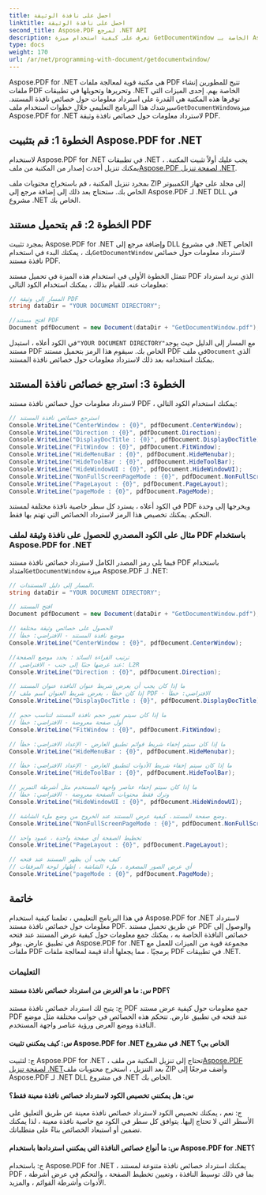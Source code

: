 ```yaml
---
title: احصل على نافذة الوثيقة
linktitle: احصل على نافذة الوثيقة
second_title: Aspose.PDF لمرجع .NET API
description: تعرف على كيفية استخدام ميزة GetDocumentWindow الخاصة بـ Aspose.PDF for .NET لاسترداد معلومات حول خصائص نافذة مستند PDF.
type: docs
weight: 170
url: /ar/net/programming-with-document/getdocumentwindow/
---
```

 Aspose.PDF for .NET هي مكتبة قوية لمعالجة ملفات PDF تتيح للمطورين إنشاء ملفات PDF وتحريرها وتحويلها في تطبيقات .NET الخاصة بهم. إحدى الميزات التي توفرها هذه المكتبة هي القدرة على استرداد معلومات حول خصائص نافذة المستند. سيرشدك هذا البرنامج التعليمي خلال خطوات استخدام ملف`GetDocumentWindow`ميزة Aspose.PDF for .NET لاسترداد معلومات حول خصائص نافذة وثيقة PDF.

## الخطوة 1: قم بتثبيت Aspose.PDF for .NET

 لاستخدام Aspose.PDF for .NET في تطبيقات .NET ، يجب عليك أولاً تثبيت المكتبة. يمكنك تنزيل أحدث إصدار من المكتبة من ملف[Aspose.PDF لصفحة تنزيل .NET](https://releases.aspose.com/pdf/net).

بمجرد تنزيل المكتبة ، قم باستخراج محتويات ملف ZIP إلى مجلد على جهاز الكمبيوتر الخاص بك. ستحتاج بعد ذلك إلى إضافة مرجع إلى Aspose.PDF لـ .NET DLL في مشروع .NET الخاص بك.

## الخطوة 2: قم بتحميل مستند PDF

 بمجرد تثبيت Aspose.PDF for .NET وإضافة مرجع إلى DLL في مشروع .NET الخاص بك ، يمكنك البدء في استخدام`GetDocumentWindow` لاسترداد معلومات حول خصائص نافذة مستند PDF.

تتمثل الخطوة الأولى في استخدام هذه الميزة في تحميل مستند PDF الذي تريد استرداد معلومات عنه. للقيام بذلك ، يمكنك استخدام الكود التالي:

```csharp
// المسار إلى وثيقة PDF
string dataDir = "YOUR DOCUMENT DIRECTORY";

//افتح مستند PDF
Document pdfDocument = new Document(dataDir + "GetDocumentWindow.pdf");
```

 في الكود أعلاه ، استبدل`"YOUR DOCUMENT DIRECTORY"`مع المسار إلى الدليل حيث يوجد مستند PDF الخاص بك. سيقوم هذا الرمز بتحميل مستند PDF في ملف`Document` الذي يمكنك استخدامه بعد ذلك لاسترداد معلومات حول خصائص نافذة المستند.

## الخطوة 3: استرجع خصائص نافذة المستند

لاسترداد معلومات حول خصائص نافذة مستند PDF ، يمكنك استخدام الكود التالي:

```csharp
// استرجع خصائص نافذة المستند
Console.WriteLine("CenterWindow : {0}", pdfDocument.CenterWindow);
Console.WriteLine("Direction : {0}", pdfDocument.Direction);
Console.WriteLine("DisplayDocTitle : {0}", pdfDocument.DisplayDocTitle);
Console.WriteLine("FitWindow : {0}", pdfDocument.FitWindow);
Console.WriteLine("HideMenuBar : {0}", pdfDocument.HideMenubar);
Console.WriteLine("HideToolBar : {0}", pdfDocument.HideToolBar);
Console.WriteLine("HideWindowUI : {0}", pdfDocument.HideWindowUI);
Console.WriteLine("NonFullScreenPageMode : {0}", pdfDocument.NonFullScreenPageMode);
Console.WriteLine("PageLayout : {0}", pdfDocument.PageLayout);
Console.WriteLine("pageMode : {0}", pdfDocument.PageMode);
```

في الكود أعلاه ، يسترد كل سطر خاصية نافذة مختلفة لمستند PDF ويخرجها إلى وحدة التحكم. يمكنك تخصيص هذا الرمز لاسترداد الخصائص التي تهتم بها فقط.

### مثال على الكود المصدري للحصول على نافذة وثيقة لملف PDF باستخدام Aspose.PDF for .NET 

 فيما يلي رمز المصدر الكامل لاسترداد خصائص نافذة مستند PDF باستخدام امتداد`GetDocumentWindow` ميزة Aspose.PDF لـ .NET:

```csharp
// المسار إلى دليل المستندات.
string dataDir = "YOUR DOCUMENT DIRECTORY";

// افتح المستند
Document pdfDocument = new Document(dataDir + "GetDocumentWindow.pdf");

// الحصول على خصائص وثيقة مختلفة
// موضع نافذة المستند - الافتراضي: خطأ
Console.WriteLine("CenterWindow : {0}", pdfDocument.CenterWindow);

//ترتيب القراءة السائد ؛ يحدد موضع الصفحة
// عند عرضها جنبًا إلى جنب - الافتراضي: L2R
Console.WriteLine("Direction : {0}", pdfDocument.Direction);

// ما إذا كان يجب أن يعرض شريط عنوان النافذة عنوان المستند
// إذا كان خطأ ، يعرض شريط العنوان اسم ملف PDF - الافتراضي: خطأ
Console.WriteLine("DisplayDocTitle : {0}", pdfDocument.DisplayDocTitle);

// ما إذا كان سيتم تغيير حجم نافذة المستند لتناسب حجم
// أول صفحة معروضة - الافتراضي: خطأ
Console.WriteLine("FitWindow : {0}", pdfDocument.FitWindow);

// ما إذا كان سيتم إخفاء شريط قوائم تطبيق العارض - الإعداد الافتراضي: خطأ
Console.WriteLine("HideMenuBar : {0}", pdfDocument.HideMenubar);

// ما إذا كان سيتم إخفاء شريط الأدوات لتطبيق العارض - الإعداد الافتراضي: خطأ
Console.WriteLine("HideToolBar : {0}", pdfDocument.HideToolBar);

// ما إذا كان سيتم إخفاء عناصر واجهة المستخدم مثل أشرطة التمرير
// وترك فقط محتويات الصفحة معروضة - الافتراضي: خطأ
Console.WriteLine("HideWindowUI : {0}", pdfDocument.HideWindowUI);

// وضع صفحة المستند. كيفية عرض المستند عند الخروج من وضع ملء الشاشة.
Console.WriteLine("NonFullScreenPageMode : {0}", pdfDocument.NonFullScreenPageMode);

// تخطيط الصفحة أي صفحة واحدة ، عمود واحد
Console.WriteLine("PageLayout : {0}", pdfDocument.PageLayout);

// كيف يجب أن يظهر المستند عند فتحه
// أي عرض الصور المصغرة ، ملء الشاشة ، إظهار لوحة المرفقات
Console.WriteLine("pageMode : {0}", pdfDocument.PageMode);
```

## خاتمة

في هذا البرنامج التعليمي ، تعلمنا كيفية استخدام Aspose.PDF for .NET لاسترداد معلومات حول خصائص نافذة مستند PDF. عن طريق تحميل مستند PDF والوصول إلى خصائص النافذة الخاصة به ، يمكنك جمع معلومات حول كيفية عرض المستند عند فتحه في تطبيق عارض. يوفر Aspose.PDF for .NET مجموعة قوية من الميزات للعمل مع ملفات PDF برمجيًا ، مما يجعلها أداة قيمة لمعالجة ملفات PDF في تطبيقات .NET.

### التعليمات

#### س: ما هو الغرض من استرداد خصائص نافذة مستند PDF؟

ج: يتيح لك استرداد خصائص نافذة مستند PDF جمع معلومات حول كيفية عرض مستند PDF عند فتحه في تطبيق عارض. تتحكم هذه الخصائص في جوانب مختلفة مثل موضع النافذة ووضع العرض ورؤية عناصر واجهة المستخدم.

#### س: كيف يمكنني تثبيت Aspose.PDF for .NET في مشروع .NET الخاص بي؟

 ج: لتثبيت Aspose.PDF for .NET ، تحتاج إلى تنزيل المكتبة من ملف[Aspose.PDF لصفحة تنزيل .NET](https://releases.aspose.com/pdf/net)بعد التنزيل ، استخرج محتويات ملف ZIP وأضف مرجعًا إلى Aspose.PDF لـ .NET DLL في مشروع .NET الخاص بك.

#### س: هل يمكنني تخصيص الكود لاسترداد خصائص نافذة معينة فقط؟

ج: نعم ، يمكنك تخصيص الكود لاسترداد خصائص نافذة معينة عن طريق التعليق على الأسطر التي لا تحتاج إليها. يتوافق كل سطر في الكود مع خاصية نافذة معينة ، لذا يمكنك تضمين أو استبعاد الخصائص بناءً على متطلباتك.

#### س: ما أنواع خصائص النافذة التي يمكنني استردادها باستخدام Aspose.PDF for .NET؟

ج: باستخدام Aspose.PDF for .NET ، يمكنك استرداد خصائص نافذة متنوعة لمستند PDF ، بما في ذلك توسيط النافذة ، وتعيين تخطيط الصفحة ، والتحكم في عرض أشرطة الأدوات وأشرطة القوائم ، والمزيد.